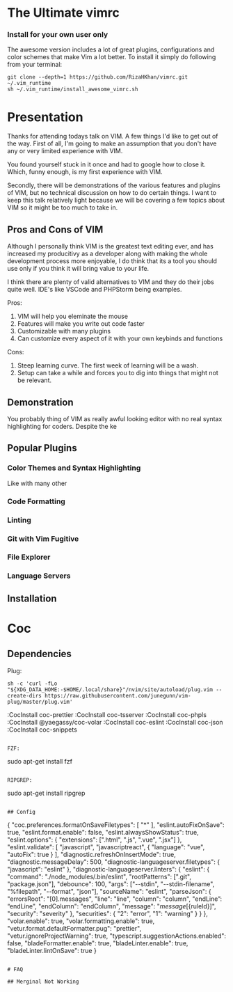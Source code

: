 # The Ultimate vimrc

### Install for your own user only

The awesome version includes a lot of great plugins, configurations and color schemes that make Vim a lot better. To install it simply do following from your terminal:

    git clone --depth=1 https://github.com/RizaHKhan/vimrc.git ~/.vim_runtime
    sh ~/.vim_runtime/install_awesome_vimrc.sh

# Presentation

Thanks for attending todays talk on VIM. A few things I'd like to get out of the way. First of all, I'm going to make an assumption that you don't have any or very limited experience with VIM.

You found yourself stuck in it once and had to google how to close it. Which, funny enough, is my first experience with VIM.

Secondly, there will be demonstrations of the various features and plugins of VIM, but no technical discussion on how to do certain things. I want to keep this talk relatively light because we will be covering a few topics about VIM so it might be too much to take in.

## Pros and Cons of VIM

Although I personally think VIM is the greatest text editing ever, and has increased my producitivy as a developer along with making the whole development process more enjoyable, I do think that its a tool you should use only if you think it will bring value to your life.

I think there are plenty of valid alternatives to VIM and they do their jobs quite well. IDE's like VSCode and PHPStorm being examples.

Pros:

1. VIM will help you eleminate the mouse
2. Features will make you write out code faster
3. Customizable with many plugins
4. Can customize every aspect of it with your own keybinds and functions

Cons:

1. Steep learning curve. The first week of learning will be a wash.
2. Setup can take a while and forces you to dig into things that might not be relevant.

## Demonstration

You probably thing of VIM as really awful looking editor with no real syntax highlighting for coders. Despite the ke

## Popular Plugins

### Color Themes and Syntax Highlighting

Like with many other

### Code Formatting

### Linting

### Git with Vim Fugitive

### File Explorer

### Language Servers

## Installation

# Coc

## Dependencies

Plug:

```
sh -c 'curl -fLo "${XDG_DATA_HOME:-$HOME/.local/share}"/nvim/site/autoload/plug.vim --create-dirs https://raw.githubusercontent.com/junegunn/vim-plug/master/plug.vim'
```

:CocInstall coc-prettier
:CocInstall coc-tsserver
:CocInstall coc-phpls
:CocInstall @yaegassy/coc-volar
:CocInstall coc-eslint
:CocInstall coc-json
:CocInstall coc-snippets

```

FZF:
```

sudo apt-get install fzf

```

RIPGREP:
```

sudo apt-get install ripgrep

```

## Config

```

{
"coc.preferences.formatOnSaveFiletypes": [
"*"
],
"eslint.autoFixOnSave": true,
"eslint.format.enable": false,
"eslint.alwaysShowStatus": true,
"eslint.options": { "extensions": [".html", ".js", ".vue", ".jsx"] },
"eslint.validate": [
"javascript",
"javascriptreact",
{
"language": "vue",
"autoFix": true
}
],
"diagnostic.refreshOnInsertMode": true,
"diagnostic.messageDelay": 500,
"diagnostic-languageserver.filetypes": {
"javascript": "eslint"
},
"diagnostic-languageserver.linters": {
"eslint": {
"command": "./node_modules/.bin/eslint",
"rootPatterns": [".git", "package.json"],
"debounce": 100,
"args": ["--stdin", "--stdin-filename", "%filepath", "--format", "json"],
"sourceName": "eslint",
"parseJson": {
"errorsRoot": "[0].messages",
"line": "line",
"column": "column",
"endLine”: “endLine",
"endColumn": "endColumn",
"message": "${message} [${ruleId}]",
"security": "severity"
},
"securities": {
"2": "error",
"1": "warning"
}
}
},
"volar.enable": true,
"volar.formatting.enable": true,
"vetur.format.defaultFormatter.pug": "prettier",
"vetur.ignoreProjectWarning": true,
"typescript.suggestionActions.enabled": false,
"bladeFormatter.enable": true,
"bladeLinter.enable": true,
"bladeLinter.lintOnSave": true
}

```

# FAQ

## Merginal Not Working
```
